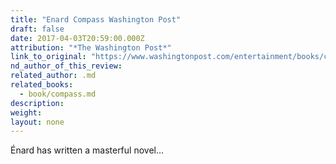```yaml
---
title: "Enard Compass Washington Post"
draft: false
date: 2017-04-03T20:59:00.000Z
attribution: "*The Washington Post*"
link_to_original: "https://www.washingtonpost.com/entertainment/books/compass-mathias-enards-brilliant-dark-night-of-the-soul/2017/04/03/58f7a55c-1582-11e7-ada0-1489b735b3a3_story.html?utm_term=.90854698c474"
nd_author_of_this_review:
related_author: .md
related_books:
  - book/compass.md
description:
weight:
layout: none
---
```

Énard has written a masterful novel...

